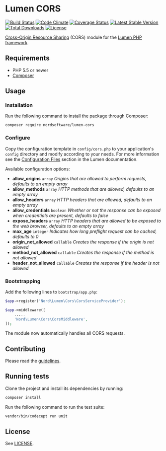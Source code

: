# Lumen CORS

[![Build Status](https://travis-ci.org/nordsoftware/lumen-cors.svg?branch=master)](https://travis-ci.org/nordsoftware/lumen-cors)
[![Code Climate](https://codeclimate.com/github/nordsoftware/lumen-cors/badges/gpa.svg)](https://codeclimate.com/github/nordsoftware/lumen-cors)
[![Coverage Status](https://coveralls.io/repos/github/nordsoftware/lumen-cors/badge.svg?branch=master)](https://coveralls.io/github/nordsoftware/lumen-cors?branch=master)
[![Latest Stable Version](https://poser.pugx.org/nordsoftware/lumen-cors/version)](https://packagist.org/packages/nordsoftware/lumen-cors)
[![Total Downloads](https://poser.pugx.org/nordsoftware/lumen-cors/downloads)](https://packagist.org/packages/nordsoftware/lumen-cors)
[![License](https://poser.pugx.org/nordsoftware/lumen-cors/license)](https://packagist.org/packages/nordsoftware/lumen-cors)

[Cross-Origin Resource Sharing](http://enable-cors.org/) (CORS) module for the [Lumen PHP framework](http://lumen.laravel.com/).

## Requirements

- PHP 5.5 or newer
- [Composer](http://getcomposer.org)

## Usage

### Installation

Run the following command to install the package through Composer:

```sh
composer require nordsoftware/lumen-cors
```

### Configure

Copy the configuration template in `config/cors.php` to your application's `config` directory and modify according to your needs.
For more information see the [Configuration Files](http://lumen.laravel.com/docs/configuration#configuration-files) section in the Lumen documentation.

Available configuration options:

- **allow_origins** `array` *Origins that are allowed to perform requests, defaults to an empty array*
- **allow_methods** `array` *HTTP methods that are allowed, defaults to an empty array*
- **allow_headers** `array` *HTTP headers that are allowed, defaults to an empty array*
- **allow_credentials** `boolean` *Whether or not the response can be exposed when credentials are present, defaults to false*
- **expose_headers** `array` *HTTP headers that are allowed to be exposed to the web browser, defaults to an empty array*
- **max_age** `integer` *Indicates how long preflight request can be cached, defaults to 0*
- **origin_not_allowed** `callable` *Creates the response if the origin is not allowed*
- **method_not_allowed** `callable` *Creates the response if the method is not allowed*
- **header_not_allowed** `callable` *Creates the response if the header is not allowed*

### Bootstrapping

Add the following lines to ```bootstrap/app.php```:

```php
$app->register('Nord\Lumen\Cors\CorsServiceProvider');
```

```php
$app->middleware([
	.....
	'Nord\Lumen\Cors\CorsMiddleware',
]);
```

The module now automatically handles all CORS requests.

## Contributing

Please read the [guidelines](.github/CONTRIBUTING.md).

## Running tests

Clone the project and install its dependencies by running:

```sh
composer install
```

Run the following command to run the test suite:

```sh
vendor/bin/codecept run unit
```

## License

See [LICENSE](LICENSE).

